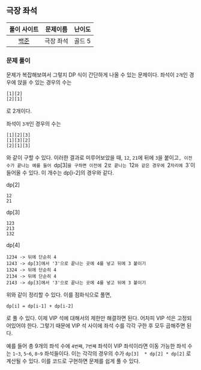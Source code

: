 ## 극장 좌석

|풀이 사이트|문제이름|난이도|
|:---:|:---:|:---:|
|[백준](https://www.acmicpc.net/problem/2302)|극장 좌석|골드 5|

### 문제 풀이
문제가 복잡해보여서 그렇지 DP 식이 간단하게 나올 수 있는 문제이다. 좌석이 `2개`인 경우에 앉을 수 있는 경우의 수는
```
[1][2]
[2][1]
```
로 2개이다.

좌석이 `3개`인 경우의 수는 

```
[1][2][3]
[1][3][2]
[2][1][3]
```

와 같이 구할 수 있다. 이러한 결과로 미루어보았을 때, `12`, `21`에 뒤에 `3`을 붙이고`, 이전 수가 끝나는 예를 들어 `dp[3]`을 구하면 이전에 `2`로 끝나는 `12`와 같은 경우에 `2`자리에 `3`이 들어올 수 있다. 이 개수는 dp[i-2]의 경우와 같다. 

dp[2] 
```
12
21
```

dp[3] 
```
123
213
132
```

dp[4]
```
1234 -> 뒤에 단순히 4
1243 -> dp[3]에서 '3'으로 끝나는 곳에 4를 넣고 뒤에 3 붙이기
1324 -> 뒤에 단순히 4
2134 -> 뒤에 단순히 4
2143 -> dp[3]에서 '3'으로 끝나는 곳에 4를 넣고 뒤에 3 붙이기
```

위와 같이 정리할 수 있다. 이를 점화식으로 풀면,

```
dp[i] = dp[i-1] + dp[i-2]
```

로 풀 수 있다. 이제 VIP 석에 대해서의 제한만 해결하면 된다. 어차피 VIP 석은 고정되어있어야 한다. 그렇기 때문에 VIP 석 사이에 좌석 수를 각각 구한 후 모두 곱해주면 된다. 

예를 들어 총 9개의 좌석 수에 `4번째`, `7번째` 좌석이 VIP 좌석이라면 이동 가능한 좌석 수는 `1~3`, `5~6`, `8~9` 좌석들이다. 이는 각각의 경우의 수가 `dp[3]  * dp[2] * dp[2]` 로 계산될 수 있다. 이를 코드로 구현하면 문제를 쉽게 풀 수 있다.